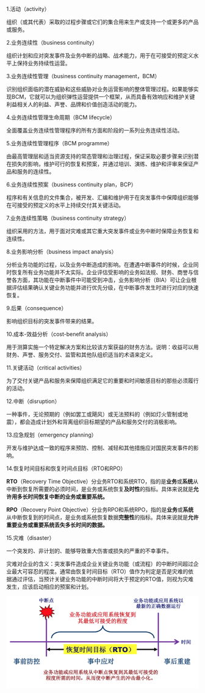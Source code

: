 1.活动（activity）

组织（或其代表）采取的过程步骤或它们的集合用来生产或支持一个或更多的产品或服务。

2.业务连续性（business continuity）

组织计划和应对突发事件及业务中断的战略、战术能力，用于在可接受的预定义水平上保持业务持续性运营。

3.业务连续性管理（business continuity management，BCM）

识别组织面临的潜在威胁和这些威胁对业务运营影响的整体管理过程。如果能够实现BCM，它就可以为组织弹性运营提供一个框架，从而具备有效响应和维护关键利益相关人的利益、声誉、品牌和价值创造活动的能力。

4.业务连续性管理生命周期（BCM lifecycle）

全面覆盖业务连续性管理程序的所有方面和阶段的一系列业务连续性活动。

5.业务连续性管理程序（BCM programme）

由最高管理层和适当资源支持的常态管理和治理过程，保证采取必要步骤来识别潜在损失的影响，维护可行的恢复和预案，并通过培训、演练、维护和评审来保证产品和服务的连续性。

6.业务连续性预案（business continuity plan，BCP）

程序和有关信息的文件集合，被开发、汇编和维护用于在突发事件中保障组织能够在可接受的预定义的水平上持续交付其关键活动。

7.业务连续性策略（business continuity strategy）

组织采用的方法，用于面对灾难或其它重大突发事件或业务中断时保障业务恢复和连续性。

8.业务影响分析（business impact analysis）

分析业务功能的过程，以及业务中断造成的影响。在遭遇中断事件的时候，企业同时恢复所有业务功能并不太实际。企业评估受影响的业务如法规、财务、商誉与信誉各方面，其功能在中断事件中可能受到冲击，业务影响分析（BIA）可让企业根据评估结果确认关键业务功能并进行优先分级，在中断事件发生时进行对应的快速恢复。

9.后果（consequence）

影响组织目标的突发事件带来的结果。

10.成本-效益分析（cost-benefit analysis）

用于测算实施一个特定解决方案和比较该方案获益的财务方法。说明：收益可以用财务、声誉、服务交付、监管和其他队组织适当的术语来定义。

11.关键活动（critical activities）

为了交付关键产品和服务来保障组织满足它的重要和时间敏感目标的那些必须履行的活动。

12.中断（disruption）

一种事件，无论预期的（例如罢工或飓风）或无法预料的（例如灯火管制或地震），都会造成计划外和背离组织目标期望的产品和服务交付的消极影响。

13.应急规划（emergency planning）

开发与维护达成一致的程序来预防、控制、减轻和其他措施应对国民突发事件的影响。

14.恢复时间目标和恢复时间点目标（RTO和RPO）

**RTO**（Recovery Time Objective）分业务RTO和系统RTO，指的是**业务**或**系统**从中断到恢复所需要的必须时间，是业务或系统恢复**及时性**的指标。具体来说就是**允许用多长时间恢复中断的业务或重要系统。**

**RPO**（Recovery Point Objective）分业务RPO和系统RPO，指的是**业务**或**系统**从中断恢复到的时间点，是业务或系统恢复数据**完整性**的指标。具体来说就是**允许重要业务或重要系统丢失多长时间的数据。**

15.灾难（disaster）

一个突发的、非计划的、能够导致重大伤害或损失的严重的不幸事件。

灾难对企业的含义：突发事件造成企业关键业务功能（或流程）的中断时间超过企业最大可容忍的程度。通常由恢复时间目标（RTO）值作为判定是否是灾难的依据通过评估，当预计关键业务功能的中断时间将大于预定的RTO值，则视为灾难发生，应该启动相应的预案和计划。

![](/assets/import.png)


